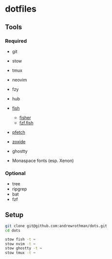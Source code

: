 # dotfiles

## Tools

### Required

- git
- stow
- tmux
- neovim
- fzy
- hub
- [fish](https://fishshell.com)
	- [fisher](https://github.com/jorgebucaran/fisher)
	- [fzf.fish](https://github.com/PatrickF1/fzf.fish)
- [pfetch](https://github.com/dylanaraps/pfetch)
- [zoxide](https://github.com/ajeetdsouza/zoxide)

- ghostty
- Monaspace fonts (esp. Xenon)

### Optional

- tree
- ripgrep
- bat
- fzf

## Setup

```bash
git clone git@github.com:andrewrothman/dots.git
cd dots

stow fish -t ~
stow nvim -t ~
stow ghostty -t ~
stow tmux -t ~
```
